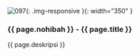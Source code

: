 ---
---

![097](/static/img/hibahcms/097.png){: .img-responsive }{: width="350" }

### {{ page.nohibah }} - {{ page.title }}

{{ page.deskripsi }}
